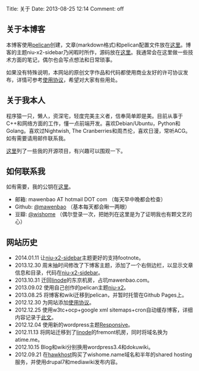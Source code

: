 Title: 关于
Date: 2013-08-25 12:14
Comment: off

[1]: http://docs.getpelican.com/ "pelican documentation"
[2]: https://github.com/mawenbao/pelican-blog-content "my pelican blog repository"
[3]: https://github.com/mawenbao/niu-x2 "my pelican theme"
[5]: https://github.com/mawenbao "my github homepage"
[6]: http://www.douban.com/people/wishome/ "my douban homepage"
[7]: /my_gnupg.html "my gnu public key"
[10]: http://www.hawkhost.com/ "http://www.hawkhost.com/"
[11]: http://www.linode.com/ "http://www.linode.com/"
[12]: http://wordpress.org/extend/themes/responsive "http://wordpress.org/extend/themes/responsive"
[13]: /research/create_pseudo_static_blog_with_wordpress.html "create a pseudo static blog with wordpress"
[14]: /agreement.html "使用协议"
[15]: /my_projects.html "我的开源项目"
[16]: https://github.com/mawenbao/niu-x2-sidebar "niu-x2-sidebar"

## 关于本博客

本博客使用[pelican][1]创建，文章(markdown格式)和pelican配置文件放在[这里][2]。博客的主题niu-x2-sidebar乃闲暇时所作，源码放在[这里][16]。我通常会在这里做一些技术方面的笔记，偶尔也会写点想法和日常琐事。

如果没有特殊说明，本网站的原创文字作品和代码都使用商业友好的许可协议发布，详情可参考[使用协议][14]，希望对大家有些用处。

## 关于我本人

程序猿一只，懒人，资深宅，轻度完美主义者，信奉简单即是美。目前从事于C++和网络方面的工作，懂一点前端开发。喜欢Debian/Ubuntu，Python和Golang。喜欢过Nightwish, The Cranberries和周杰伦，喜欢日漫，常听ACG。如有需要请用邮件联系我。

[这里][15]列了一些我的开源项目，有兴趣可以围观一下。

## 如何联系我

如有需要，我的公钥在[这里][7]。

*   邮箱: mawenbao AT hotmail DOT com （每天早中晚都会检查）
*   Github: [@mawenbao][5] （基本每天都会瞅一两眼）
*   豆瓣: [@wishome][6] （偶尔登录一次，把她列在这里是为了证明我也有颗文艺的心）

## 网站历史

*  2014.01.11 让[niu-x2-sidebar][16]主题更好的支持footnote。
*  2013.12.30 周末抽时间修改了下博客主题，添加了一个右侧边栏，以显示文章信息和目录，代码在[niu-x2-sidebar][16]。
*  2013.10.31 迁回[linode][11]的东京机房，占坑mawenbao.com。
*  2013.09.02 使用自己创作的pelican主题[niu-x2][3]。
*  2013.08.25 将博客和wiki迁移到pelican，并暂时托管在Github Pages上。
*  2012.12.30 为网站添加[使用协议][14]。
*  2012.12.25 使用w3tc+ocp+google xml sitemaps+cron自动缓存博客，详细内容记录于[此文][13]。 
*  2012.12.04 使用新的wordpress主题[Responsive][12]。
*  2012.11.13 将网站迁移到了[linode][11]的fremont机房，同时将域名换为atime.me。
*  2012.10.15 Blog和wiki分别换用wordpress3.4和dokuwiki。
*  2012.09.21 在[hawkhost][10]购买了wishome.name域名和半年的shared hosting服务，并使用drupal7和mediawiki发布内容。

